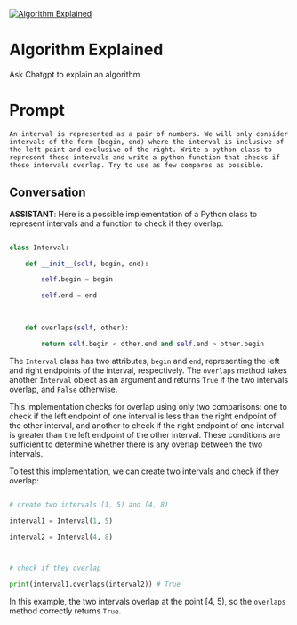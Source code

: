 
[![Algorithm Explained](https://flow-prompt-covers.s3.us-west-1.amazonaws.com/icon/Impressionist/i9.png)]()
# Algorithm Explained 
Ask Chatgpt to explain an algorithm

# Prompt

```
An interval is represented as a pair of numbers. We will only consider intervals of the form [begin, end) where the interval is inclusive of the left point and exclusive of the right. Write a python class to represent these intervals and write a python function that checks if these intervals overlap. Try to use as few compares as possible.
```

## Conversation

**ASSISTANT**: Here is a possible implementation of a Python class to represent intervals and a function to check if they overlap:



```python

class Interval:

    def __init__(self, begin, end):

        self.begin = begin

        self.end = end

    

    def overlaps(self, other):

        return self.begin < other.end and self.end > other.begin

```



The `Interval` class has two attributes, `begin` and `end`, representing the left and right endpoints of the interval, respectively. The `overlaps` method takes another `Interval` object as an argument and returns `True` if the two intervals overlap, and `False` otherwise.



This implementation checks for overlap using only two comparisons: one to check if the left endpoint of one interval is less than the right endpoint of the other interval, and another to check if the right endpoint of one interval is greater than the left endpoint of the other interval. These conditions are sufficient to determine whether there is any overlap between the two intervals.



To test this implementation, we can create two intervals and check if they overlap:



```python

# create two intervals [1, 5) and [4, 8)

interval1 = Interval(1, 5)

interval2 = Interval(4, 8)



# check if they overlap

print(interval1.overlaps(interval2)) # True

```



In this example, the two intervals overlap at the point [4, 5), so the `overlaps` method correctly returns `True`.


